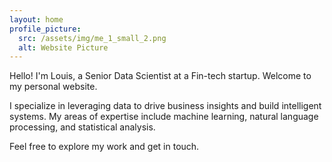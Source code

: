 ```yaml
---
layout: home
profile_picture:
  src: /assets/img/me_1_small_2.png
  alt: Website Picture
---
```


<p>
  Hello! I'm Louis, a Senior Data Scientist at a Fin-tech startup. Welcome to my personal website.
</p>
<p>
  I specialize in leveraging data to drive business insights and build intelligent systems. My areas of expertise include machine learning, natural language processing, and statistical analysis.
</p>
<p>
  Feel free to explore my work and get in touch.
</p>
